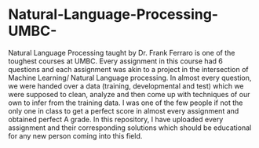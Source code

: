 # Natural-Language-Processing-UMBC-
Natural Language Processing taught by Dr. Frank Ferraro is one of the toughest courses at UMBC. Every assignment in this course had 6 questions and each assignment was akin to a project in the intersection of Machine Learning/ Natural Language processing. In almost every question, we were handed over a data (training, developmental and test) which we were supposed to clean, analyze and then come up with techniques of our own to infer from the training data. I was one of the few people if not the only one in class to get a perfect score in almost every assignment and obtained perfect A grade. In this repository, I have uploaded every assignment and their corresponding solutions which should be educational for any new person coming into this field.   
